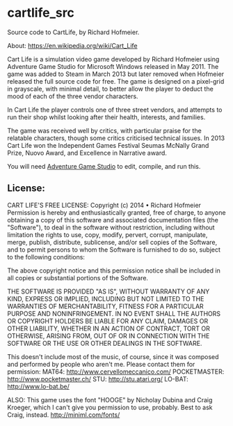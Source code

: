 # cartlife_src
Source code to CartLife, by Richard Hofmeier.

About: https://en.wikipedia.org/wiki/Cart_Life

Cart Life is a simulation video game developed by Richard Hofmeier using Adventure Game Studio for Microsoft Windows released in May 2011. The game was added to Steam in March 2013 but later removed when Hofmeier released the full source code for free. The game is designed on a pixel-grid in grayscale, with minimal detail, to better allow the player to deduct the mood of each of the three vendor characters.

In Cart Life the player controls one of three street vendors, and attempts to run their shop whilst looking after their health, interests, and families.

The game was received well by critics, with particular praise for the relatable characters, though some critics criticised technical issues. In 2013 Cart Life won the Independent Games Festival Seumas McNally Grand Prize, Nuovo Award, and Excellence in Narrative award.

You will need [Adventure Game Studio](http://www.adventuregamestudio.co.uk/) to edit, compile, and run this.



## License:

CART LIFE'S FREE LICENSE: Copyright (c) 2014 • Richard Hofmeier Permission is hereby and enthusiastically granted, free of charge, to anyone obtaining a copy of this software and associated documentation files (the "Software"), to deal in the software without restriction, including without limitation the rights to use, copy, modify, pervert, corrupt, manipulate, merge, publish, distribute, sublicense, and/or sell copies of the Software, and to permit persons to whom the Software is furnished to do so, subject to the following conditions:

The above copyright notice and this permission notice shall be included in all copies or substantial portions of the Software.

THE SOFTWARE IS PROVIDED "AS IS", WITHOUT WARRANTY OF ANY KIND, EXPRESS OR IMPLIED, INCLUDING BUT NOT LIMITED TO THE WARRANTIES OF MERCHANTABILITY, FITNESS FOR A PARTICULAR PURPOSE AND NONINFRINGEMENT. IN NO EVENT SHALL THE AUTHORS OR COPYRIGHT HOLDERS BE LIABLE FOR ANY CLAIM, DAMAGES OR OTHER LIABILITY, WHETHER IN AN ACTION OF CONTRACT, TORT OR OTHERWISE, ARISING FROM, OUT OF OR IN CONNECTION WITH THE SOFTWARE OR THE USE OR OTHER DEALINGS IN THE SOFTWARE.

This doesn't include most of the music, of course, since it was composed and performed by people who aren't me. Please contact them for permission: MAT64: http://www.cervellomeccanico.com/ POCKETMASTER: http://www.pocketmaster.ch/ STU: http://stu.atari.org/ LO-BAT: http://www.lo-bat.be/

ALSO: This game uses the font "HOOGE" by Nicholay Dubina and Craig Kroeger, which I can't give you permission to use, probably. Best to ask Craig, instead. http://miniml.com/fonts/
